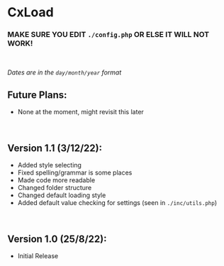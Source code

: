 # **CxLoad**

### MAKE SURE YOU EDIT `./config.php` OR ELSE IT WILL NOT WORK!

</br>

*Dates are in the `day/month/year` format*


## Future Plans:
- None at the moment, might revisit this later

</br>

## Version 1.1 (3/12/22):
- Added style selecting
- Fixed spelling/grammar is some places
- Made code more readable
- Changed folder structure
- Changed default loading style
- Added default value checking for settings (seen in `./inc/utils.php`)

</br>

## Version 1.0 (25/8/22):
- Initial Release

</br>
